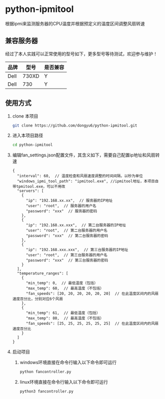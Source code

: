 # python-ipmitool
根据ipmi来监测服务器的CPU温度并根据预定义的温度区间调整风扇转速

## 兼容服务器

经过了本人实践可以正常使用的型号如下，更多型号等待测试，欢迎参与维护！

| 品牌 | 型号  | 是否兼容 |
| ------ | ------- | ---------- |
| Dell | 730XD | Y        |
| Dell | 730   | Y        |

## 使用方式
1. clone 本项目

    ```bash
    git clone https://github.com/dongyu6/python-ipmitool.git
    ```
2. 进入本项目路径

    ```bash
    cd python-ipmitool
    ```
3. 编辑fan\_settings.json配置文件，其含义如下，需要自己配置ip地址和风扇转速

    ```
    {
      "interval": 60,  // 温度检查和风扇速度调整的时间间隔，以秒为单位
      "windows_ipmi_tool_path": "ipmitool.exe", //ipmitool地址，本项目自带tpmitool.exe，可以不用改
      "servers": [
        {
          "ip": "192.168.xx.xx",  // 服务器的IP地址
          "user": "root",  // 服务器的用户名
          "password": "xxx"  // 服务器的密码
        },
        {
          "ip": "192.168.xx.xxx",  // 第二台服务器的IP地址
          "user": "root",  // 第二台服务器的用户名
          "password": "xxx"  // 第二台服务器的密码
        },
        {
          "ip": "192.168.xxx.xxx",  // 第三台服务器的IP地址
          "user": "root",  // 第三台服务器的用户名
          "password": "xxx"  // 第三台服务器的密码
        }
      ],
      "temperature_ranges": [
        {
          "min_temp": 0,  // 最低温度（包括）
          "max_temp": 60,  // 最高温度（不包括）
          "fan_speeds": [20, 20, 20, 20, 20, 20]  // 在此温度区间内的风扇速度百分比，分别对应6个风扇
        },
        {
          "min_temp": 61,  // 最低温度（包括）
          "max_temp": 80,  // 最高温度（不包括）
          "fan_speeds": [25, 25, 25, 25, 25, 25]  // 在此温度区间内的风扇速度百分比
        }
      ]
    }
    ```
4. 启动项目

    1. windows环境直接在命令行输入以下命令即可运行

        ```bash
        python fancontroller.py
        ```
    2. linux环境直接在命令行输入以下命令即可运行

        ```bash
        python3 fancontroller.py
        ```